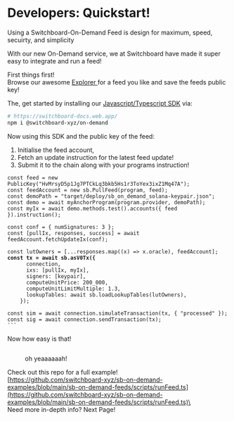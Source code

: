 # Developers: Quickstart!

Using a Switchboard-On-Demand Feed is design for maximum, speed, secuirty, and simplicity

With our new On-Demand service, we at Switchboard have made it super easy to integrate and run a feed!

First things first!\
Browse our awesome [Explorer ](https://ondemand.switchboard.xyz/)for a feed you like and save the feeds public key!

The, get started by installing our [Javascript/Typescript SDK](https://switchboard-docs.web.app/) via:

```bash
# https://switchboard-docs.web.app/
npm i @switchboard-xyz/on-demand
```

Now using this SDK and the public key of the feed:

1. Initialise the feed account,&#x20;
2. Fetch an update instruction for the latest feed update!
3. Submit it to the chain along with your programs instruction!

<pre class="language-typescript"><code class="lang-typescript">const feed = new PublicKey("HvMrsyD5p1Jg7PTCkLq3bkb5Hs1r3ToYex3ixZ1Mq47A");
const feedAccount = new sb.PullFeed(program, feed);
const demoPath = "target/deploy/sb_on_demand_solana-keypair.json";
const demo = await myAnchorProgram(program.provider, demoPath);
const myIx = await demo.methods.test().accounts({ feed }).instruction();

const conf = { numSignatures: 3 };
const [pullIx, responses, success] = await feedAccount.fetchUpdateIx(conf);

const lutOwners = [...responses.map((x) => x.oracle), feedAccount];
<strong>const tx = await sb.asV0Tx({
</strong>      connection,
      ixs: [pullIx, myIx],
      signers: [keypair],
      computeUnitPrice: 200_000,
      computeUnitLimitMultiple: 1.3,
      lookupTables: await sb.loadLookupTables(lutOwners),
    });

const sim = await connection.simulateTransaction(tx, { "processed" });
const sig = await connection.sendTransaction(tx);
```
</code></pre>

Now how easy is that!



<figure><img src="https://media.giphy.com/media/iJtiI3FeULEcfjgt0T/giphy.gif?cid=790b7611nayj182qdzxutte6wap4h3oio9n8t4ukm607w7nb&#x26;ep=v1_gifs_search&#x26;rid=giphy.gif&#x26;ct=g" alt=""><figcaption><p>oh yeaaaaaah!</p></figcaption></figure>

Check out this repo for a full example!\
[https://github.com/switchboard-xyz/sb-on-demand-examples/blob/main/sb-on-demand-feeds/scripts/runFeed.ts](https://github.com/switchboard-xyz/sb-on-demand-examples/blob/main/sb-on-demand-feeds/scripts/runFeed.ts)\
\
Need more in-depth info? Next Page!

